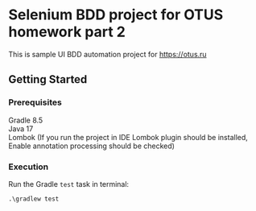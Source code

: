 # Selenium BDD project for OTUS homework part 2

This is sample UI BDD automation project for https://otus.ru

## Getting Started

### Prerequisites

Gradle 8.5  
Java 17  
Lombok (If you run the project in IDE Lombok plugin should be installed, Enable annotation processing should be checked)

### Execution

Run the Gradle `test` task in terminal:  

    .\gradlew test
